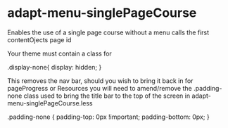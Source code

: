 adapt-menu-singlePageCourse
=====================

Enables the use of a single page course without a menu calls the first contentOjects page id

Your theme must contain a class for 

.display-none{
  display: hidden;
  }
  
This removes the nav bar, should you wish to bring it back in for pageProgress or Resources you will need to amend/remove the .padding-none class used to bring the title bar to the top of the screen in adapt-menu-singlePageCourse.less

.padding-none {
	padding-top: 0px !important;
	padding-bottom: 0px;
}

